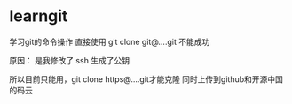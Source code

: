 # learngit
学习git的命令操作
直接使用 git clone git@....git 不能成功

原因： 是我修改了 ssh 生成了公钥


所以目前只能用，git clone https@....git才能克隆
同时上传到github和开源中国的码云
